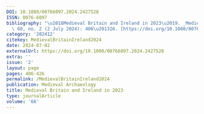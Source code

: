 ```yaml
---
DOI: 10.1080/00766097.2024.2427528
ISSN: 0076-6097
bibliography: "\u2018Medieval Britain and Ireland in 2023\u2019. _Medieval Archaeology_\
  \ 68, no. 2 (2 July 2024): 406\u201326. [https://doi.org/10.1080/00766097.2024.2427528](https://doi.org/10.1080/00766097.2024.2427528)."
category: '202412'
citekey: MedievalBritainIreland2024
date: 2024-07-02
externalUrl: https://doi.org/10.1080/00766097.2024.2427528
extra: ''
issue: '2'
layout: page
pages: 406-426
permalink: /MedievalBritainIreland2024
publication: Medieval Archaeology
title: Medieval Britain and Ireland in 2023
type: journalArticle
volume: '68'
---
```

